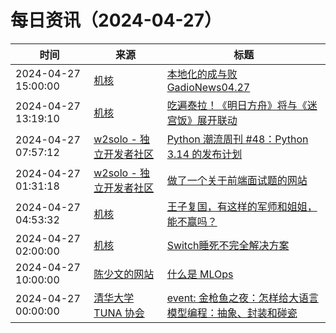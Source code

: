 ﻿# 每日资讯（2024-04-27）

|时间|来源|标题|
|---|---|---|
|2024-04-27 15:00:00|[机核](https://www.gcores.com/rss)|[本地化的成与败 GadioNews04.27](https://www.gcores.com/radios/180594)|
|2024-04-27 13:19:10|[机核](https://www.gcores.com/rss)|[吃遍泰拉！《明日方舟》将与《迷宫饭》展开联动](https://www.gcores.com/articles/180970)|
|2024-04-27 07:57:12|[w2solo - 独立开发者社区](https://w2solo.com/topics/feed)|[Python 潮流周刊 #48：Python 3.14 的发布计划](https://w2solo.com/topics/4586)|
|2024-04-27 01:31:18|[w2solo - 独立开发者社区](https://w2solo.com/topics/feed)|[做了一个关于前端面试题的网站](https://w2solo.com/topics/4585)|
|2024-04-27 04:53:32|[机核](https://www.gcores.com/rss)|[王子复国，有这样的军师和姐姐，能不赢吗？](https://www.gcores.com/articles/180957)|
|2024-04-27 02:00:00|[机核](https://www.gcores.com/rss)|[Switch睡死不完全解决方案](https://www.gcores.com/articles/180951)|
|2024-04-27 10:00:00|[陈少文的网站](https://www.chenshaowen.com/atom.xml)|[什么是 MLOps](https://www.chenshaowen.com/blog/what-is-mlops.html)|
|2024-04-27 00:00:00|[清华大学 TUNA 协会](https://tuna.moe/feed.xml)|[event: 金枪鱼之夜：怎样给大语言模型编程：抽象、封装和碰瓷](https://tuna.moe/event/2024/llm/)|
